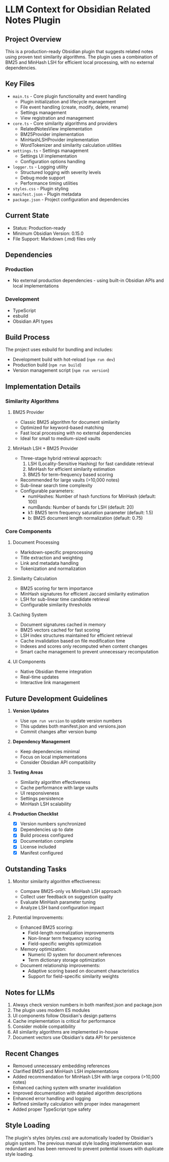 # LLM Context for Obsidian Related Notes Plugin

## Project Overview
This is a production-ready Obsidian plugin that suggests related notes using proven text similarity algorithms. The plugin uses a combination of BM25 and MinHash LSH for efficient local processing, with no external dependencies.

## Key Files
- `main.ts` - Core plugin functionality and event handling
  - Plugin initialization and lifecycle management
  - File event handling (create, modify, delete, rename)
  - Settings management
  - View registration and management
- `core.ts` - Core similarity algorithms and providers
  - RelatedNotesView implementation
  - BM25Provider implementation
  - MinHashLSHProvider implementation
  - WordTokenizer and similarity calculation utilities
- `settings.ts` - Settings management
  - Settings UI implementation
  - Configuration options handling
- `logger.ts` - Logging utility
  - Structured logging with severity levels
  - Debug mode support
  - Performance timing utilities
- `styles.css` - Plugin styling
- `manifest.json` - Plugin metadata
- `package.json` - Project configuration and dependencies

## Current State
- Status: Production-ready
- Minimum Obsidian Version: 0.15.0
- File Support: Markdown (.md) files only

## Dependencies
### Production
- No external production dependencies - using built-in Obsidian APIs and local implementations

### Development
- TypeScript
- esbuild
- Obsidian API types

## Build Process
The project uses esbuild for bundling and includes:
- Development build with hot-reload (`npm run dev`)
- Production build (`npm run build`)
- Version management script (`npm run version`)

## Implementation Details

### Similarity Algorithms
1. BM25 Provider
   - Classic BM25 algorithm for document similarity
   - Optimized for keyword-based matching
   - Fast local processing with no external dependencies
   - Ideal for small to medium-sized vaults

2. MinHash LSH + BM25 Provider
   - Three-stage hybrid retrieval approach:
     1. LSH (Locality-Sensitive Hashing) for fast candidate retrieval
     2. MinHash for efficient similarity estimation
     3. BM25 for term-frequency based scoring
   - Recommended for large vaults (>10,000 notes)
   - Sub-linear search time complexity
   - Configurable parameters:
     - numHashes: Number of hash functions for MinHash (default: 100)
     - numBands: Number of bands for LSH (default: 20)
     - k1: BM25 term frequency saturation parameter (default: 1.5)
     - b: BM25 document length normalization (default: 0.75)

### Core Components
1. Document Processing
   - Markdown-specific preprocessing
   - Title extraction and weighting
   - Link and metadata handling
   - Tokenization and normalization

2. Similarity Calculation
   - BM25 scoring for term importance
   - MinHash signatures for efficient Jaccard similarity estimation
   - LSH for sub-linear time candidate retrieval
   - Configurable similarity thresholds

3. Caching System
   - Document signatures cached in memory
   - BM25 vectors cached for fast scoring
   - LSH index structures maintained for efficient retrieval
   - Cache invalidation based on file modification time
   - Indexes and scores only recomputed when content changes
   - Smart cache management to prevent unnecessary recomputation

4. UI Components
   - Native Obsidian theme integration
   - Real-time updates
   - Interactive link management

## Future Development Guidelines
1. **Version Updates**
   - Use `npm run version` to update version numbers
   - This updates both manifest.json and versions.json
   - Commit changes after version bump

2. **Dependency Management**
   - Keep dependencies minimal
   - Focus on local implementations
   - Consider Obsidian API compatibility

3. **Testing Areas**
   - Similarity algorithm effectiveness
   - Cache performance with large vaults
   - UI responsiveness
   - Settings persistence
   - MinHash LSH scalability

4. **Production Checklist**
   - [x] Version numbers synchronized
   - [x] Dependencies up to date
   - [x] Build process configured
   - [x] Documentation complete
   - [x] License included
   - [x] Manifest configured

## Outstanding Tasks
1. Monitor similarity algorithm effectiveness:
   - Compare BM25-only vs MinHash LSH approach
   - Collect user feedback on suggestion quality
   - Evaluate MinHash parameter tuning
   - Analyze LSH band configuration impact

2. Potential Improvements:
   - Enhanced BM25 scoring:
     - Field-length normalization improvements
     - Non-linear term frequency scoring
     - Field-specific weights optimization
   - Memory optimization:
     - Numeric ID system for document references
     - Term dictionary storage optimization
   - Document relationship improvements:
     - Adaptive scoring based on document characteristics
     - Support for field-specific similarity weights

## Notes for LLMs
1. Always check version numbers in both manifest.json and package.json
2. The plugin uses modern ES modules
3. UI components follow Obsidian's design patterns
4. Cache implementation is critical for performance
5. Consider mobile compatibility
6. All similarity algorithms are implemented in-house
7. Document vectors use Obsidian's data API for persistence

## Recent Changes
- Removed unnecessary embedding references
- Clarified BM25 and MinHash LSH implementations
- Added recommendation for MinHash LSH with large corpora (>10,000 notes)
- Enhanced caching system with smarter invalidation
- Improved documentation with detailed algorithm descriptions
- Enhanced error handling and logging
- Refined similarity calculation with proper index management
- Added proper TypeScript type safety

## Style Loading
The plugin's styles (styles.css) are automatically loaded by Obsidian's plugin system. The previous manual style loading implementation was redundant and has been removed to prevent potential issues with duplicate style loading.
